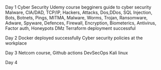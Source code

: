 Day 1
Cyber Security Udemy course begginers guide to cyber security
Malware, CIA/DAD, TCP/IP, Hackers, Attacks, Dos,DDos, SQL Injection, Bots, Botnets, Pings, MITMA, Malware, Worms, Trojan, Ransomware, Adware, Spyware, Defences, Firewall, Encryption, Biometerics, Antivirus, Factor auth, Honeypots DMz
Terraform deployment successful

Day 2
Docker deployed successfully
Cyber security policies at the workplace

Day 3
Netcom course,
Github actions
DevSecOps
Kali linux

Day 4